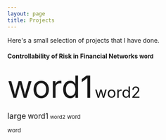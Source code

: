 ```yaml
---
layout: page
title: Projects
---
```


Here's a small selection of projects that I have done.

#### Controllability of Risk in Financial Networks <span style="font-size:small;">word</span>

<span style="font-size:5em;">word1</span> <span style="font-size:2.5em;">word2</span>

<span style="font-size:large;">large</span> <span style="font-size:larger;">word1</span> <span style="font-size:smaller;">word2</span> <span style="font-size:small;">word</span>



<span style="font-size:small;">word</span>